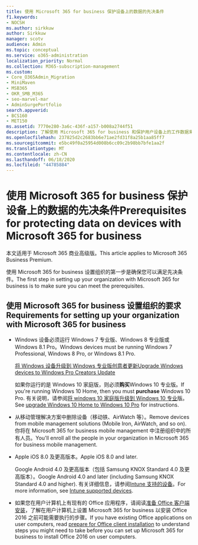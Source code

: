 ```yaml
---
title: 使用 Microsoft 365 for business 保护设备上的数据的先决条件
f1.keywords:
- NOCSH
ms.author: sirkkuw
author: Sirkkuw
manager: scotv
audience: Admin
ms.topic: conceptual
ms.service: o365-administration
localization_priority: Normal
ms.collection: M365-subscription-management
ms.custom:
- Core_O365Admin_Migration
- MiniMaven
- MSB365
- OKR_SMB_M365
- seo-marvel-mar
- AdminSurgePortfolio
search.appverid:
- BCS160
- MET150
ms.assetid: 7770e280-3a6c-436f-a157-b008a2744f51
description: 了解使用 Microsoft 365 for business 和保护用户设备上的工作数据来设置组织的要求。
ms.openlocfilehash: 237825d2c2683bb6e71ae2fd31f8a25b1aa85ff7
ms.sourcegitcommit: e5bc49f0a25954d008b6cc09c2b98bb7bfe1aa2f
ms.translationtype: MT
ms.contentlocale: zh-CN
ms.lasthandoff: 06/18/2020
ms.locfileid: "44785884"
---
```

# <a name="prerequisites-for-protecting-data-on-devices-with-microsoft-365-for-business"></a><span data-ttu-id="9945c-103">使用 Microsoft 365 for business 保护设备上的数据的先决条件</span><span class="sxs-lookup"><span data-stu-id="9945c-103">Prerequisites for protecting data on devices with Microsoft 365 for business</span></span>

<span data-ttu-id="9945c-104">本文适用于 Microsoft 365 商业高级版。</span><span class="sxs-lookup"><span data-stu-id="9945c-104">This article applies to Microsoft 365 Business Premium.</span></span>

<span data-ttu-id="9945c-105">使用 Microsoft 365 for business 设置组织的第一步是确保您可以满足先决条件。</span><span class="sxs-lookup"><span data-stu-id="9945c-105">The first step in setting up your organization with Microsoft 365 for business is to make sure you can meet the prerequisites.</span></span>
  
## <a name="requirements-for-setting-up-your-organization-with-microsoft-365-for-business"></a><span data-ttu-id="9945c-106">使用 Microsoft 365 for business 设置组织的要求</span><span class="sxs-lookup"><span data-stu-id="9945c-106">Requirements for setting up your organization with Microsoft 365 for business</span></span>

- <span data-ttu-id="9945c-107">Windows 设备必须运行 Windows 7 专业版、Windows 8 专业版或 Windows 8.1 Pro。</span><span class="sxs-lookup"><span data-stu-id="9945c-107">Windows devices must be running Windows 7 Professional, Windows 8 Pro, or Windows 8.1 Pro.</span></span>
    
    [<span data-ttu-id="9945c-108">将 Windows 设备升级到 Windows 专业版创意者更新</span><span class="sxs-lookup"><span data-stu-id="9945c-108">Upgrade Windows devices to Windows Pro Creators Update</span></span>](upgrade-to-windows-pro-creators-update.md)
    
    <span data-ttu-id="9945c-109">如果你运行的是 Windows 10 家庭版，则必须**购买**Windows 10 专业版。</span><span class="sxs-lookup"><span data-stu-id="9945c-109">If you're running Windows 10 Home, then you must **purchase** Windows  10 Pro.</span></span> <span data-ttu-id="9945c-110">有关说明，请参阅[将 windows 10 家庭版升级到 Windows 10 专业](https://support.microsoft.com/office/0aee10c1-4d34-43ee-a325-579c6c2df90e)版。</span><span class="sxs-lookup"><span data-stu-id="9945c-110">See [upgrade Windows 10 Home to Windows 10 Pro](https://support.microsoft.com/office/0aee10c1-4d34-43ee-a325-579c6c2df90e) for instructions.</span></span> 
    
- <span data-ttu-id="9945c-111">从移动管理解决方案中删除设备（移动铁、AirWatch 等）。</span><span class="sxs-lookup"><span data-stu-id="9945c-111">Remove devices from mobile management solutions (Mobile Iron, AirWatch, and so on).</span></span> <span data-ttu-id="9945c-112">你将在 Microsoft 365 for business mobile management 中注册组织中的所有人员。</span><span class="sxs-lookup"><span data-stu-id="9945c-112">You'll enroll all the people in your organization in Microsoft 365 for business mobile management.</span></span>
    
- <span data-ttu-id="9945c-113">Apple iOS 8.0 及更高版本。</span><span class="sxs-lookup"><span data-stu-id="9945c-113">Apple iOS 8.0 and later.</span></span>
    
    <span data-ttu-id="9945c-114">Google Android 4.0 及更高版本（包括 Samsung KNOX Standard 4.0 及更高版本）。</span><span class="sxs-lookup"><span data-stu-id="9945c-114">Google Android 4.0 and later (including Samsung KNOX Standard 4.0 and higher).</span></span> <span data-ttu-id="9945c-115">有关详细信息，请参阅[Intune 支持的设备](https://go.microsoft.com/fwlink/p/?linkid=852307)。</span><span class="sxs-lookup"><span data-stu-id="9945c-115">For more information, see [Intune supported devices](https://go.microsoft.com/fwlink/p/?linkid=852307).</span></span>
    
- <span data-ttu-id="9945c-116">如果您在用户计算机上有现有的 Office 应用程序，请阅读[准备 Office 客户端安装](prepare-for-office-client-deployment.md)，了解在用户计算机上设置 Microsoft 365 for business 以安装 Office 2016 之前可能需要执行的步骤。</span><span class="sxs-lookup"><span data-stu-id="9945c-116">If you have existing Office applications on user computers, read [prepare for Office client installation](prepare-for-office-client-deployment.md) to understand steps you might need to take before you can set up Microsoft 365 for business to install Office 2016 on user computers.</span></span> 
